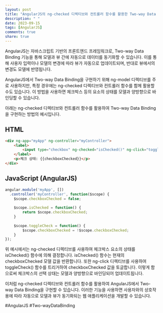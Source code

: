 ```yaml
---
layout: post
title: "AngularJS의 ng-checked 디렉티브와 컨트롤러 함수를 활용한 Two-way Data Binding 구현 방법"
description: " "
date: 2023-09-15
tags: [AngularJS]
comments: true
share: true
---
```


AngularJS는 자바스크립트 기반의 프론트엔드 프레임워크로, Two-way Data Binding 기능을 통해 모델과 뷰 간에 자동으로 데이터를 동기화할 수 있습니다. 이를 통해 사용자 입력이나 모델의 변경에 따라 뷰가 자동으로 업데이트되며, 반대로 뷰에서의 변경도 모델에 반영됩니다.

AngularJS에서 Two-way Data Binding을 구현하기 위해 ng-model 디렉티브를 주로 사용하지만, 특정 경우에는 ng-checked 디렉티브와 컨트롤러 함수를 함께 활용할 수도 있습니다. 이 방법을 사용하면 체크박스 등의 요소의 상태를 모델과 양방향으로 바인딩할 수 있습니다. 

아래는 ng-checked 디렉티브와 컨트롤러 함수를 활용하여 Two-way Data Binding을 구현하는 방법의 예시입니다.

## HTML

```html
<div ng-app="myApp" ng-controller="myController">
    <label>
        <input type="checkbox" ng-checked="isChecked()" ng-click="toggleCheck()"> 체크박스
    </label>
    <p>체크 상태: {{checkboxChecked}}</p>
</div>
```

## JavaScript (AngularJS)

```javascript
angular.module('myApp', [])
  .controller('myController', function($scope) {
    $scope.checkboxChecked = false;
    
    $scope.isChecked = function() {
        return $scope.checkboxChecked;
    }
    
    $scope.toggleCheck = function() {
        $scope.checkboxChecked = !$scope.checkboxChecked;
    }
});
```

위 예시에서는 ng-checked 디렉티브를 사용하여 체크박스 요소의 상태를 isChecked() 함수에 의해 결정합니다. isChecked() 함수는 현재의 checkboxChecked 모델 값을 반환합니다. 또한 ng-click 디렉티브를 사용하여 toggleCheck() 함수를 트리거하여 checkboxChecked 값을 토글합니다. 이렇게 함으로써 체크박스의 선택 상태는 모델과 양방향으로 바인딩되어 업데이트됩니다.

이처럼 ng-checked 디렉티브와 컨트롤러 함수를 활용하여 AngularJS에서 Two-way Data Binding을 구현할 수 있습니다. 이러한 기능을 사용하면 사용자와의 상호작용에 따라 자동으로 모델과 뷰가 동기화되는 웹 애플리케이션을 개발할 수 있습니다.

#AngularJS #Two-wayDataBinding